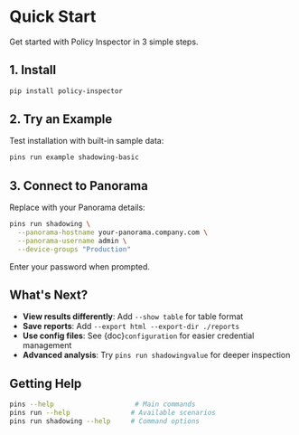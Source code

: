 # Quick Start

Get started with Policy Inspector in 3 simple steps.

## 1. Install

```bash
pip install policy-inspector
```

## 2. Try an Example

Test installation with built-in sample data:

```bash
pins run example shadowing-basic
```

## 3. Connect to Panorama

Replace with your Panorama details:

```bash
pins run shadowing \
  --panorama-hostname your-panorama.company.com \
  --panorama-username admin \
  --device-groups "Production"
```

Enter your password when prompted.

## What's Next?

- **View results differently**: Add `--show table` for table format
- **Save reports**: Add `--export html --export-dir ./reports` 
- **Use config files**: See {doc}`configuration` for easier credential management
- **Advanced analysis**: Try `pins run shadowingvalue` for deeper inspection

## Getting Help

```bash
pins --help                    # Main commands
pins run --help               # Available scenarios  
pins run shadowing --help     # Command options
```
